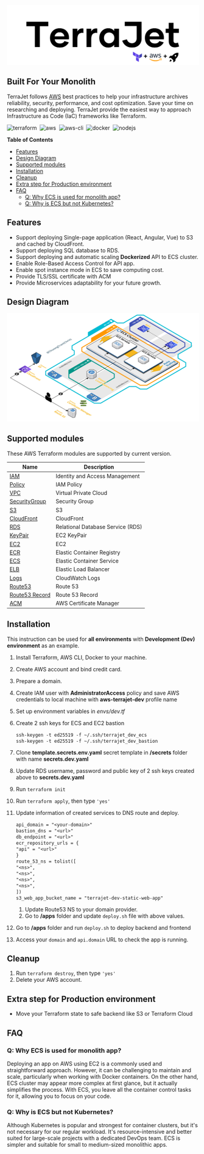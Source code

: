<img style="text-align: center;" src="images/logo.png"/>
<h2>Built For Your Monolith</h2>

TerraJet follows [AWS][aws] best practices to help your infrastructure archives reliability, security, performance, and cost optimization. Save your time on researching and deploying. TerraJet provide the easiest way to approach Infrastructure as Code (IaC) frameworks like Terraform.

![terraform](https://img.shields.io/badge/Terraform-1%2E5%2E2-5b4de3?style=flat-square&logo=terraform&logoColor=white)&nbsp;
![aws](https://img.shields.io/badge/AWS%20Provider-5%2E3%2E7-d48101?style=flat-square&logo=amazon-aws&logoColor=white)&nbsp;
![aws-cli](https://img.shields.io/badge/aws--cli-2%2E13%2E0-d48101?style=flat-square&logo=amazon-aws&logoColor=white)&nbsp;
![docker](https://img.shields.io/badge/Docker-latest-2CA5E0?style=flat-square&logo=docker&logoColor=white)&nbsp;
![nodejs](https://img.shields.io/badge/Node.js-18-3C873A?style=flat-square&logo=nodedotjs&logoColor=white)

**Table of Contents**
- [Features](#features)
- [Design Diagram](#design-diagram)
- [Supported modules](#supported-modules)
- [Installation](#installation)
- [Cleanup](#cleanup)
- [Extra step for Production environment](#extra-step-for-production-environment)
- [FAQ](#faq)
	- [Q: Why ECS is used for monolith app?](#q-why-ecs-is-used-for-monolith-app)
	- [Q: Why is ECS but not Kubernetes?](#q-why-is-ecs-but-not-kubernetes)

## Features
- Support deploying Single-page application (React, Angular, Vue) to S3 and cached by CloudFront.
- Support deploying SQL database to RDS.
- Support deploying and automatic scaling **Dockerized** API to ECS cluster.
- Enable Role-Based Access Control for API app.
- Enable spot instance mode in ECS to save computing cost.
- Provide TLS/SSL certificate with ACM
- Provide Microservices adaptability for your future growth.

## Design Diagram
![diagram](images/diagram.png)

## Supported modules
These AWS Terraform modules are supported by current version.

| Name                   | Description                       |
| ---------------------- | --------------------------------- |
| [IAM][iam]             | Identity and Access Management    |
| [Policy][plc]          | IAM Policy                        |
| [VPC][vpc]             | Virtual Private Cloud             |
| [SecurityGroup][sg]    | Security Group                    |
| [S3][s3]               | S3                                |
| [CloudFront][cf]       | CloudFront                        |
| [RDS][rds]             | Relational Database Service (RDS) |
| [KeyPair][kp]          | EC2 KeyPair                       |
| [EC2][ec2]             | EC2                               |
| [ECR][ecr]             | Elastic Container Registry        |
| [ECS][ecs]             | Elastic Container Service         |
| [ELB][elb]             | Elastic Load Balancer             |
| [Logs][lgs]            | CloudWatch Logs                   |
| [Route53][r53]         | Route 53                          |
| [Route53 Record][r53r] | Route 53 Record                   |
| [ACM][acm]             | AWS Certificate Manager           |

[aws]: https://aws.amazon.com/
[iam]: ./modules/iam
[plc]: ./modules/policy
[vpc]: ./modules/vpc
[sg]: ./modules/security-group
[s3]: ./modules/s3
[cf]: ./modules/cloudfront
[rds]: ./modules/rds
[kp]: ./modules/keypair
[ec2]: ./modules/ec2
[ecr]: ./modules/ecr
[ecs]: ./modules/ecs
[elb]: ./modules/loadbalancer
[lgs]: ./modules/logs
[r53]: ./modules/route-53
[r53r]: ./modules/route-53-record
[acm]: ./modules/acm

## Installation
This instruction can be used for **all environments** with **Development (Dev) environment** as an example.
1. Install Terraform, AWS CLI, Docker to your machine.
2. Create AWS account and bind credit card.
3. Prepare a domain.
4. Create IAM user with **AdministratorAccess** policy and save AWS credentials to local machine with **aws-terrajet-dev** profile name
5. Set up environment variables in *envs/dev.tf*
6. Create 2 ssh keys for ECS and EC2 bastion
	```
	ssh-keygen -t ed25519 -f ~/.ssh/terrajet_dev_ecs
	ssh-keygen -t ed25519 -f ~/.ssh/terrajet_dev_bastion
	```
7. Clone **template.secrets.env.yaml** secret template in **/secrets** folder with name **secrets.dev.yaml**
8. Update RDS username, password and public key of 2 ssh keys created above to **secrets.dev.yaml**
9. Run `terraform init`
10. Run `terraform apply`, then type `'yes'`
11. Update information of created services to DNS route and deploy.

	```
	api_domain = "<your-domain>"
	bastion_dns = "<url>"
	db_endpoint = "<url>"
	ecr_repository_urls = {
	"api" = "<url>"
	}
	route_53_ns = tolist([
	"<ns>",
	"<ns>",
	"<ns>",
	"<ns>",
	])
	s3_web_app_bucket_name = "terrajet-dev-static-web-app"
	```
	1. Update Route53 NS to your domain provider.
	2. Go to **/apps** folder and update `deploy.sh` file with above values.
12. Go to **/apps** folder and run `deploy.sh` to deploy backend and frontend
13. Access your `domain` and `api.domain` URL to check the app is running.

## Cleanup
1. Run `terraform destroy`, then type `'yes'`
2. Delete your AWS account.

## Extra step for Production environment
- Move your Terraform state to safe backend like S3 or Terraform Cloud

## FAQ
### Q: Why ECS is used for monolith app?
Deploying an app on AWS using EC2 is a commonly used and straightforward approach. However, it can be challenging to maintain and scale, particularly when working with Docker containers. On the other hand, ECS cluster may appear more complex at first glance, but it actually simplifies the process. With ECS, you leave all the container control tasks for it, allowing you to focus on your code.
### Q: Why is ECS but not Kubernetes?
Although Kubernetes is popular and strongest for container clusters, but it's not necessary for our regular workload. It's resource-intensive and better suited for large-scale projects with a dedicated DevOps team. ECS is simpler and suitable for small to medium-sized monolithic apps.
